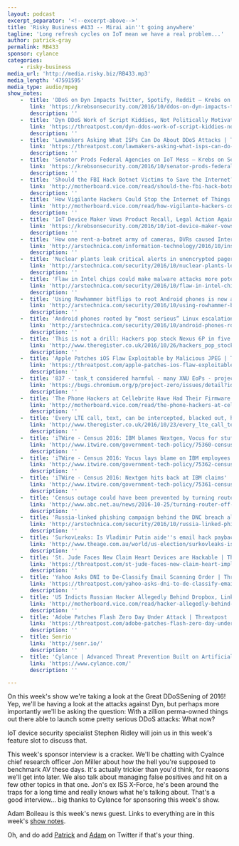 ```yaml
---
layout: podcast
excerpt_separator: '<!--excerpt-above-->'
title: 'Risky Business #433 -- Mirai ain''t going anywhere'
tagline: 'Long refresh cycles on IoT mean we have a real problem...'
author: patrick-gray
permalink: RB433
sponsor: cylance
categories:
    - risky-business
media_url: 'http://media.risky.biz/RB433.mp3'
media_length: '47591595'
media_type: audio/mpeg
show_notes:
    -  title: 'DDoS on Dyn Impacts Twitter, Spotify, Reddit — Krebs on Security'
       link: 'https://krebsonsecurity.com/2016/10/ddos-on-dyn-impacts-twitter-spotify-reddit/'
       description: '' 
    -  title: 'Dyn DDoS Work of Script Kiddies, Not Politically Motivated Hackers | Threatpost | The first stop for security news'
       link: 'https://threatpost.com/dyn-ddos-work-of-script-kiddies-not-politically-motivated-hackers/121537/'
       description: '' 
    -  title: 'Lawmakers Asking What ISPs Can Do About DDoS Attacks | Threatpost | The first stop for security news'
       link: 'https://threatpost.com/lawmakers-asking-what-isps-can-do-about-ddos-attacks/121557/'
       description: '' 
    -  title: 'Senator Prods Federal Agencies on IoT Mess — Krebs on Security'
       link: 'https://krebsonsecurity.com/2016/10/senator-prods-federal-agencies-on-iot-mess/'
       description: '' 
    -  title: 'Should the FBI Hack Botnet Victims to Save the Internet? | Motherboard'
       link: 'http://motherboard.vice.com/read/should-the-fbi-hack-botnet-victims-to-save-the-internet'
       description: '' 
    -  title: 'How Vigilante Hackers Could Stop the Internet of Things Botnet | Motherboard'
       link: 'http://motherboard.vice.com/read/how-vigilante-hackers-could-stop-the-internet-of-things-botnet'
       description: '' 
    -  title: 'IoT Device Maker Vows Product Recall, Legal Action Against Western Accusers — Krebs on Security'
       link: 'https://krebsonsecurity.com/2016/10/iot-device-maker-vows-product-recall-legal-action-against-western-accusers/'
       description: '' 
    -  title: 'How one rent-a-botnet army of cameras, DVRs caused Internet chaos | Ars Technica'
       link: 'http://arstechnica.com/information-technology/2016/10/inside-the-machine-uprising-how-cameras-dvrs-took-down-parts-of-the-internet/'
       description: '' 
    -  title: 'Nuclear plants leak critical alerts in unencrypted pager messages | Ars Technica'
       link: 'http://arstechnica.com/security/2016/10/nuclear-plants-leak-critical-alerts-in-unencrypted-pager-messages/'
       description: '' 
    -  title: 'Flaw in Intel chips could make malware attacks more potent | Ars Technica'
       link: 'http://arstechnica.com/security/2016/10/flaw-in-intel-chips-could-make-malware-attacks-more-potent/'
       description: '' 
    -  title: 'Using Rowhammer bitflips to root Android phones is now a thing | Ars Technica'
       link: 'http://arstechnica.com/security/2016/10/using-rowhammer-bitflips-to-root-android-phones-is-now-a-thing/'
       description: '' 
    -  title: 'Android phones rooted by “most serious” Linux escalation bug ever | Ars Technica'
       link: 'http://arstechnica.com/security/2016/10/android-phones-rooted-by-most-serious-linux-escalation-bug-ever/'
       description: '' 
    -  title: 'This is not a drill: Hackers pop stock Nexus 6P in five minutes • The Register'
       link: 'http://www.theregister.co.uk/2016/10/26/hackers_pop_stock_nexus_6p_in_five_minutes/'
       description: '' 
    -  title: 'Apple Patches iOS Flaw Exploitable by Malicious JPEG | Threatpost | The first stop for security news'
       link: 'https://threatpost.com/apple-patches-ios-flaw-exploitable-by-malicious-jpeg/121521/'
       description: '' 
    -  title: '837 - task_t considered harmful - many XNU EoPs - project-zero - Monorail'
       link: 'https://bugs.chromium.org/p/project-zero/issues/detail?id=837'
       description: '' 
    -  title: 'The Phone Hackers at Cellebrite Have Had Their Firmware Leaked Online | Motherboard'
       link: 'http://motherboard.vice.com/read/the-phone-hackers-at-cellebrite-have-had-their-firmware-leaked-online'
       description: '' 
    -  title: 'Every LTE call, text, can be intercepted, blacked out, hacker finds • The Register'
       link: 'http://www.theregister.co.uk/2016/10/23/every_lte_call_text_can_be_intercepted_blacked_out_hacker_finds/'
       description: '' 
    -  title: 'iTWire - Census 2016: IBM blames Nextgen, Vocus for stuff-up'
       link: 'http://www.itwire.com/government-tech-policy/75360-census-2016-ibm-blames-nextgen,-vocus-for-stuff-up.html'
       description: '' 
    -  title: 'iTWire - Census 2016: Vocus lays blame on IBM employees'
       link: 'http://www.itwire.com/government-tech-policy/75362-census-2016-vocus-lays-blame-on-ibm-employees.html'
       description: '' 
    -  title: 'iTWire - Census 2016: Nextgen hits back at IBM claims'
       link: 'http://www.itwire.com/government-tech-policy/75361-census-2016-nextgen-hits-back-at-ibm-claims.html'
       description: '' 
    -  title: 'Census outage could have been prevented by turning router on and off again: IBM - ABC News (Australian Broadcasting Corporation)'
       link: 'http://www.abc.net.au/news/2016-10-25/turning-router-off-and-on-could-have-prevented-census-outage/7963916'
       description: '' 
    -  title: 'Russia-linked phishing campaign behind the DNC breach also hit Podesta, Powell | Ars Technica'
       link: 'http://arstechnica.com/security/2016/10/russia-linked-phishing-campaign-behind-the-dnc-breach-also-hit-podesta-powell/'
       description: '' 
    -  title: 'SurkovLeaks: Is Vladimir Putin aide''s email hack payback for DNCLeak-Clinton exposure?'
       link: 'http://www.theage.com.au/world/us-election/surkovleaks-is-vladimir-putin-aides-email-hack-payback-for-dncleakclinton-exposure-20161025-gsaoes.html'
       description: '' 
    -  title: 'St. Jude Faces New Claim Heart Devices are Hackable | Threatpost | The first stop for security news'
       link: 'https://threatpost.com/st-jude-faces-new-claim-heart-implants-are-hackable/121504/'
       description: '' 
    -  title: 'Yahoo Asks DNI to De-Classify Email Scanning Order | Threatpost | The first stop for security news'
       link: 'https://threatpost.com/yahoo-asks-dni-to-de-classify-email-scanning-order/121416/'
       description: '' 
    -  title: 'US Indicts Russian Hacker Allegedly Behind Dropbox, LinkedIn Breaches | Motherboard'
       link: 'http://motherboard.vice.com/read/hacker-allegedly-behind-linkedin-breach-also-indicted-for-dropbox-hack'
       description: '' 
    -  title: 'Adobe Patches Flash Zero Day Under Attack | Threatpost | The first stop for security news'
       link: 'https://threatpost.com/adobe-patches-flash-zero-day-under-attack/121567/'
       description: '' 
    -  title: Senrio
       link: 'http://senr.io/'
       description: '' 
    -  title: 'Cylance | Advanced Threat Prevention Built on Artificial Intelligence'
       link: 'https://www.cylance.com/'
       description: '' 

---
```

On this week's show we're taking a look at the Great DDoSSening of 2016! Yep, we'll be having a look at the attacks against Dyn, but perhaps more importantly we'll be asking the question: With a zillion perma-owned things out there able to launch some pretty serious DDoS attacks: What now? 

IoT device security specialist Stephen Ridley will join us in this week's feature slot to discuss that.

This week's sponsor interview is a cracker. We'll be chatting with Cyalnce chief research officer Jon Miller about how the hell you're supposed to benchmark AV these days. It's actually trickier than you'd think, for reasons we'll get into later. We also talk about managing false positives and hit on a few other topics in that one. Jon's ex ISS X-Force, he's been around the traps for a long time and really knows what he's talking about. That's a good interview... big thanks to Cylance for sponsoring this week's show.

Adam Boileau is this week's news guest. Links to everything are in this week's <a href='http://risky.biz/RB433_notes'>show notes</a>.

Oh, and do add <a href='https://twitter.com/riskybusiness'>Patrick</a> and <a href='https://twitter.com/metlstorm'>Adam</a> on Twitter if that's your thing.